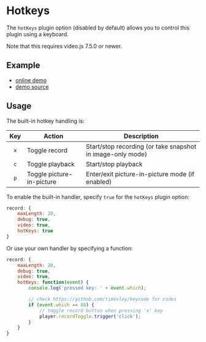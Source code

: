 # Hotkeys

The `hotKeys` plugin option (disabled by default) allows you to control this
plugin using a keyboard. 

Note that this requires video.js 7.5.0 or newer.

## Example

- [online demo](https://collab-project.github.io/videojs-wavesurfer/demo/hot-keys.html)
- [demo source](https://github.com/collab-project/videojs-wavesurfer/blob/master/examples/hot-keys.html)

## Usage

The built-in hotkey handling is:

| Key | Action | Description |
| :-: | ------ | ----------- |
| `x` | Toggle record | Start/stop recording (or take snapshot in image-only mode) |
| `c` | Toggle playback | Start/stop playback |
| `p` | Toggle picture-in-picture | Enter/exit picture-in-picture mode (if enabled) |

To enable the built-in handler, specify `true` for the `hotKeys` plugin option:

```javascript
record: {
    maxLength: 20,
    debug: true,
    video: true,
    hotKeys: true
}
```

Or use your own handler by specifying a function:

```javascript
record: {
    maxLength: 20,
    debug: true,
    video: true,
    hotKeys: function(event) {
        console.log('pressed key: ' + event.which);

        // check https://github.com/timoxley/keycode for codes
        if (event.which == 88) {
            // toggle record button when pressing 'x' key
            player.recordToggle.trigger('click');
        }
    }
}
```
